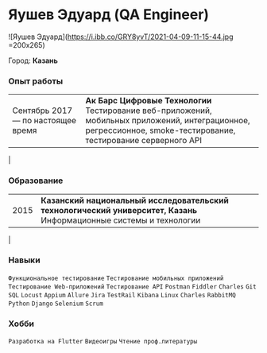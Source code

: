 # Яушев Эдуард (QA Engineer)

![Яушев Эдуард](https://i.ibb.co/GRY8yvT/2021-04-09-11-15-44.jpg
 =200x265)

Город: **Казань**

### Опыт работы
|  |  |
|--|--|
| Сентябрь  2017 — по настоящее время |**Ак Барс Цифровые Технологии**<br>Тестирование веб-приложений, мобильных приложений, интеграционное, регрессионное, smoke-тестирование, тестирование серверного API
|


### Образование
| |  |
|--|--|
| 2015 |**Казанский национальный исследовательский технологический университет, Казань**<br> Информационные системы и технологии 
|



### Навыки

 ``` Функциональное тестирование ``` ``` Тестирование мобильных приложений ``` ``` Тестирование Web-приложений ``` ``` Тестирование API ``` ``` Postman ``` ``` Fiddler ``` ``` Charles ``` ``` Git  ``` ``` SQL ``` ``` Locust ``` ``` Appium ``` ``` Allure ``` ``` Jira ``` ``` TestRail ``` ``` Kibana ``` ``` Linux ``` ``` Charles ``` ``` RabbitMQ ``` ``` Python ``` ``` Django ``` ``` Selenium ```  ``` Scrum ``` 

### Хобби

 ``` Разработка на Flutter ```   ``` Видеоигры ``` ``` Чтение проф.литературы ```